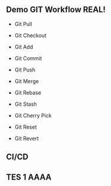 ## Demo GIT Workflow REAL!

- Git Pull
- Git Checkout
- Git Add
- Git Commit
- Git Push
- Git Merge
- Git Rebase

- Git Stash
- Git Cherry Pick
- Git Reset
- Git Revert

## CI/CD

## TES 1 AAAA
